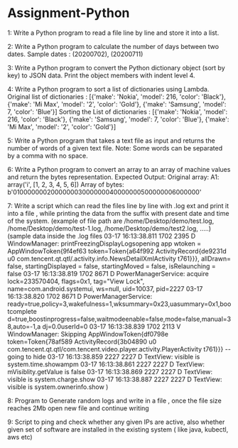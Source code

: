 # Assignment-Python

1: Write a Python program to read a file line by line and store it into a list.

2: Write a Python program to calculate the number of days between two dates.
 Sample dates : (20200702), (20200711)
 
3: Write a Python program to convert the Python dictionary object (sort by key) to
JSON data. Print the object members with indent level 4.

4: Write a Python program to sort a list of dictionaries using Lambda.
 Original list of dictionaries :
 [{'make': 'Nokia', 'model': 216, 'color': 'Black'}, {'make': 'Mi Max', 'model': '2',
'color': 'Gold'}, {'make': 'Samsung', 'model': 7, 'color': 'Blue'}]
 Sorting the List of dictionaries :
 [{'make': 'Nokia', 'model': 216, 'color': 'Black'}, {'make': 'Samsung', 'model': 7,
'color': 'Blue'}, {'make': 'Mi Max', 'model': '2', 'color': 'Gold'}]

5: Write a Python program that takes a text file as input and returns the number of
words of a given text file.
Note: Some words can be separated by a comma with no space.

6: Write a Python program to convert an array to an array of machine values and
return the bytes representation.
Expected Output:
Original array:
A1: array('i', [1, 2, 3, 4, 5, 6])
Array of bytes: b'010000000200000003000000040000000500000006000000'

7: Write a script which can read the files line by line with .log ext and print it into a
file , while printing the data from the suffix with present date and time of the system.
 (example of file path are /home/Desktop/demo/test.log,
/home/Desktop/demo/test-1.log, /home/Desktop/demo/test2.log, .....)
 (sample data inside the .log files
 03-17 16:13:38.811 1702 2395 D WindowManager:
printFreezingDisplayLogsopening app wtoken = AppWindowToken{9f4ef63
token=Token{a64f992 ActivityRecord{de9231d u0
com.tencent.qt.qtl/.activity.info.NewsDetailXmlActivity t761}}}, allDrawn= false,
startingDisplayed = false, startingMoved = false, isRelaunching = false
 03-17 16:13:38.819 1702 8671 D PowerManagerService: acquire lock=233570404,
flags=0x1, tag="View Lock", name=com.android.systemui, ws=null, uid=10037,
pid=2227
 03-17 16:13:38.820 1702 8671 D PowerManagerService:
ready=true,policy=3,wakefulness=1,wksummary=0x23,uasummary=0x1,bootcomplete
d=true,boostinprogress=false,waitmodeenable=false,mode=false,manual=38,auto=-1,a
dj=0.0userId=0
 03-17 16:13:38.839 1702 2113 V WindowManager: Skipping
AppWindowToken{df0798e token=Token{78af589 ActivityRecord{3b04890 u0
com.tencent.qt.qtl/com.tencent.video.player.activity.PlayerActivity t761}}} -- going to
hide
 03-17 16:13:38.859 2227 2227 D TextView: visible is system.time.showampm
 03-17 16:13:38.861 2227 2227 D TextView: mVisiblity.getValue is false
 03-17 16:13:38.869 2227 2227 D TextView: visible is system.charge.show
 03-17 16:13:38.887 2227 2227 D TextView: visible is system.ownerinfo.show
 )
 
8: Program to Generate random logs and write in a file , once the file size reaches 2Mb
open new file and continue writing

9: Script to ping and check whether any given IPs are active, also whether given set of
software are installed in the existing system ( like java, kubectl, aws etc)
